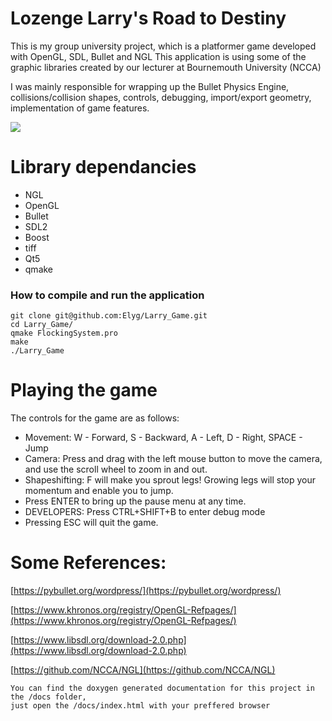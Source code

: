 # Lozenge Larry's Road to Destiny
This is my group university project, which is a platformer game developed with OpenGL, SDL, Bullet and NGL
This application is using some of the graphic libraries created by our lecturer at Bournemouth University (NCCA)

I was mainly responsible for wrapping up the Bullet Physics Engine, collisions/collision shapes, controls, debugging, import/export geometry, implementation of game features.
                                                                                                                  
![](https://github.com/Elyg/Larry_Game/demo/larry_game_demo.gif)

# Library dependancies

 - NGL
 - OpenGL
 - Bullet
 - SDL2
 - Boost
 - tiff
 - Qt5
 - qmake
 
### How to compile and run the application
```
git clone git@github.com:Elyg/Larry_Game.git
cd Larry_Game/
qmake FlockingSystem.pro
make
./Larry_Game
```
# Playing the game

The controls for the game are as follows:

* Movement: W - Forward, S - Backward, A - Left, D - Right, SPACE - Jump
* Camera: Press and drag with the left mouse button to move the camera, and use the scroll wheel to zoom in and out.
* Shapeshifting: F will make you sprout legs! Growing legs will stop your momentum and enable you to jump.
* Press ENTER to bring up the pause menu at any time.
* DEVELOPERS: Press CTRL+SHIFT+B to enter debug mode
* Pressing ESC will quit the game.

# Some References:
[https://pybullet.org/wordpress/](https://pybullet.org/wordpress/)

[https://www.khronos.org/registry/OpenGL-Refpages/](https://www.khronos.org/registry/OpenGL-Refpages/)

[https://www.libsdl.org/download-2.0.php](https://www.libsdl.org/download-2.0.php)

[https://github.com/NCCA/NGL](https://github.com/NCCA/NGL)
```
You can find the doxygen generated documentation for this project in the /docs folder, 
just open the /docs/index.html with your preffered browser
```
